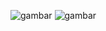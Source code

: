 ![gambar](https://github.com/user-attachments/assets/6752c250-3d13-423e-8023-0d7fb2393c22)
![gambar](https://github.com/user-attachments/assets/91c437d9-6374-4ff8-91cc-bf4778021719)
